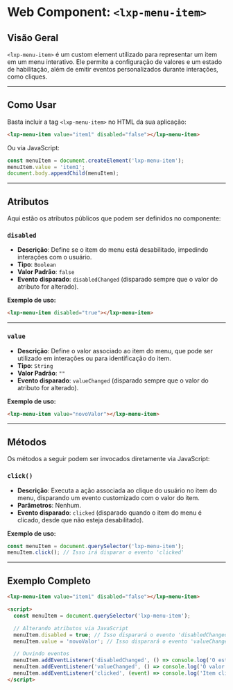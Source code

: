 # Web Component: `<lxp-menu-item>`

## Visão Geral
`<lxp-menu-item>` é um custom element utilizado para representar um item em um menu interativo. Ele permite a configuração de valores e um estado de habilitação, além de emitir eventos personalizados durante interações, como cliques.

---

## Como Usar

Basta incluir a tag `<lxp-menu-item>` no HTML da sua aplicação:

```html
<lxp-menu-item value="item1" disabled="false"></lxp-menu-item>
```

Ou via JavaScript:

```javascript
const menuItem = document.createElement('lxp-menu-item');
menuItem.value = 'item1';
document.body.appendChild(menuItem);
```

---

## Atributos

Aqui estão os atributos públicos que podem ser definidos no componente:

### `disabled`
- **Descrição**: Define se o item do menu está desabilitado, impedindo interações com o usuário.  
- **Tipo**: `Boolean`  
- **Valor Padrão**: `false`  
- **Evento disparado**: `disabledChanged` (disparado sempre que o valor do atributo for alterado).  

**Exemplo de uso:**

```html
<lxp-menu-item disabled="true"></lxp-menu-item>
```

---

### `value`
- **Descrição**: Define o valor associado ao item do menu, que pode ser utilizado em interações ou para identificação do item.  
- **Tipo**: `String`  
- **Valor Padrão**: `""`  
- **Evento disparado**: `valueChanged` (disparado sempre que o valor do atributo for alterado).  

**Exemplo de uso:**

```html
<lxp-menu-item value="novoValor"></lxp-menu-item>
```

---

## Métodos

Os métodos a seguir podem ser invocados diretamente via JavaScript:

### `click()`
- **Descrição**: Executa a ação associada ao clique do usuário no item do menu, disparando um evento customizado com o valor do item.  
- **Parâmetros**: Nenhum.  
- **Evento disparado**: `clicked` (disparado quando o item do menu é clicado, desde que não esteja desabilitado).  

**Exemplo de uso:**

```javascript
const menuItem = document.querySelector('lxp-menu-item');
menuItem.click(); // Isso irá disparar o evento 'clicked'
```

---

## Exemplo Completo

```html
<lxp-menu-item value="item1" disabled="false"></lxp-menu-item>

<script>
  const menuItem = document.querySelector('lxp-menu-item');

  // Alterando atributos via JavaScript
  menuItem.disabled = true; // Isso disparará o evento 'disabledChanged'
  menuItem.value = 'novoValor'; // Isso disparará o evento 'valueChanged'

  // Ouvindo eventos
  menuItem.addEventListener('disabledChanged', () => console.log('O estado de desabilitado foi alterado!'));
  menuItem.addEventListener('valueChanged', () => console.log('O valor do item foi alterado!'));
  menuItem.addEventListener('clicked', (event) => console.log('Item clicado com valor:', event.detail));
</script>
```
